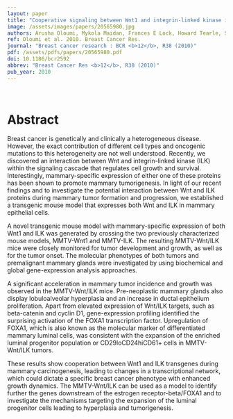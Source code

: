 ```yaml
---
layout: paper
title: "Cooperative signaling between Wnt1 and integrin-linked kinase induces accelerated breast tumor development."
image: /assets/images/papers/20565980.jpg
authors: Arusha Oloumi, Mykola Maidan, Frances E Lock, Howard Tearle, Steven McKinney, William J Muller, Samuel A J R Aparicio, Shoukat Dedhar
ref: Oloumi et al. 2010. Breast Cancer Res.
journal: "Breast cancer research : BCR <b>12</b>, R38 (2010)"
pdf: /assets/pdfs/papers/20565980.pdf
doi: 10.1186/bcr2592
abbrev: "Breast Cancer Res <b>12</b>, R38 (2010)"
pub_year: 2010
---
```


<br />
<div data-badge-popover="right" data-badge-type="donut" data-pmid="20565980" data-hide-no-mentions="true" class="altmetric-embed"></div>

# Abstract

Breast cancer is genetically and clinically a heterogeneous disease. However, the exact contribution of different cell types and oncogenic mutations to this heterogeneity are not well understood. Recently, we discovered an interaction between Wnt and integrin-linked kinase (ILK) within the signaling cascade that regulates cell growth and survival. Interestingly, mammary-specific expression of either one of these proteins has been shown to promote mammary tumorigenesis. In light of our recent findings and to investigate the potential interaction between Wnt and ILK proteins during mammary tumor formation and progression, we established a transgenic mouse model that expresses both Wnt and ILK in mammary epithelial cells.

A novel transgenic mouse model with mammary-specific expression of both Wnt1 and ILK was generated by crossing the two previously characterized mouse models, MMTV-Wnt1 and MMTV-ILK. The resulting MMTV-Wnt/ILK mice were closely monitored for tumor development and growth, as well as for the tumor onset. The molecular phenotypes of both tumors and premalignant mammary glands were investigated by using biochemical and global gene-expression analysis approaches.

A significant acceleration in mammary tumor incidence and growth was observed in the MMTV-Wnt/ILK mice. Pre-neoplastic mammary glands also display lobuloalveolar hyperplasia and an increase in ductal epithelium proliferation. Apart from elevated expression of Wnt/ILK targets, such as beta-catenin and cyclin D1, gene-expression profiling identified the surprising activation of the FOXA1 transcription factor. Upregulation of FOXA1, which is also known as the molecular marker of differentiated mammary luminal cells, was consistent with the expansion of the enriched luminal progenitor population or CD29loCD24hiCD61+ cells in MMTV-Wnt/ILK tumors.

These results show cooperation between Wnt1 and ILK transgenes during mammary carcinogenesis, leading to changes in a transcriptional network, which could dictate a specific breast cancer phenotype with enhanced growth dynamics. The MMTV-Wnt/ILK can be used as a model to identify further the genes downstream of the estrogen receptor-beta/FOXA1 and to investigate the mechanisms targeting the expansion of the luminal progenitor cells leading to hyperplasia and tumorigenesis.

